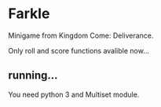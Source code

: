# Farkle
Minigame from Kingdom Come: Deliverance.

Only roll and score functions avalible now...

## running...

You need python 3 and Multiset module.
